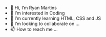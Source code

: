 - 👋 Hi, I’m Ryan Martins
- 👀 I’m interested in Coding
- 🌱 I’m currently learning HTML, CSS and JS
- 💞️ I’m looking to collaborate on ...
- 📫 How to reach me ...

<!---
RyanMartinsOne/RyanMartinsOne is a ✨ special ✨ repository because its `README.md` (this file) appears on your GitHub profile.
You can click the Preview link to take a look at your changes.
--->
